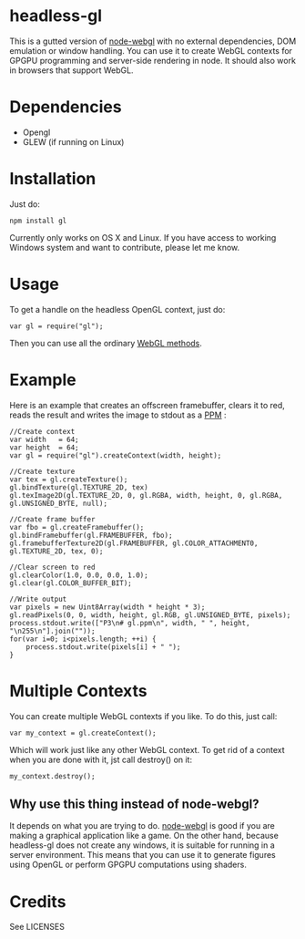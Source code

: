 headless-gl
===========
This is a gutted version of [node-webgl](https://github.com/mikeseven/node-webgl) with no external dependencies, DOM emulation or window handling.  You can use it to create WebGL contexts for GPGPU programming and server-side rendering in node.  It should also work in browsers that support WebGL.

Dependencies
============

* Opengl
* GLEW (if running on Linux)

Installation
============
Just do:

    npm install gl
    
Currently only works on OS X and Linux. If you have access to working Windows system and want to contribute, please let me know.

Usage
=====
To get a handle on the headless OpenGL context, just do:

    var gl = require("gl");

Then you can use all the ordinary [WebGL methods](https://www.khronos.org/registry/webgl/specs/1.0/).

Example
=======
Here is an example that creates an offscreen framebuffer, clears it to red, reads the result and writes the image to stdout as a [PPM](http://netpbm.sourceforge.net/doc/ppm.html) :

    //Create context
    var width   = 64;
    var height  = 64;
    var gl = require("gl").createContext(width, height);
    
    //Create texture
    var tex = gl.createTexture();
    gl.bindTexture(gl.TEXTURE_2D, tex)
    gl.texImage2D(gl.TEXTURE_2D, 0, gl.RGBA, width, height, 0, gl.RGBA, gl.UNSIGNED_BYTE, null);

    //Create frame buffer
    var fbo = gl.createFramebuffer();
    gl.bindFramebuffer(gl.FRAMEBUFFER, fbo);
    gl.framebufferTexture2D(gl.FRAMEBUFFER, gl.COLOR_ATTACHMENT0, gl.TEXTURE_2D, tex, 0);

    //Clear screen to red
    gl.clearColor(1.0, 0.0, 0.0, 1.0);
    gl.clear(gl.COLOR_BUFFER_BIT);

    //Write output
    var pixels = new Uint8Array(width * height * 3);
    gl.readPixels(0, 0, width, height, gl.RGB, gl.UNSIGNED_BYTE, pixels);
    process.stdout.write(["P3\n# gl.ppm\n", width, " ", height, "\n255\n"].join(""));
    for(var i=0; i<pixels.length; ++i) {
        process.stdout.write(pixels[i] + " ");
    }


Multiple Contexts
=================
You can create multiple WebGL contexts if you like.  To do this, just call:

    var my_context = gl.createContext();
    
Which will work just like any other WebGL context.  To get rid of a context when you are done with it, jst call destroy() on it:

    my_context.destroy();


Why use this thing instead of node-webgl?
-----------------------------------------
It depends on what you are trying to do.  [node-webgl](https://github.com/mikeseven/node-webgl) is good if you are making a graphical application like a game.  On the other hand, because headless-gl does not create any windows, it is suitable for running in a server environment.  This means that you can use it to generate figures using OpenGL or perform GPGPU computations using shaders.

Credits
=======
See LICENSES
